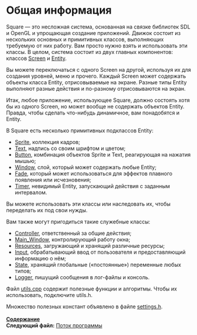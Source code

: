 ﻿# Общая информация

Square — это несложная система, основанная на связке библиотек SDL и OpenGL и упрощающая создание приложений. Движок состоит из нескольких основных и примитивных классов, выполняющих требуемую от них работу. Вам просто нужно взять и использовать эти классы. В целом, система состоит из двух главных компонентов: классов [Screen](03_Screen.md) и [Entity](04_Entity.md).

Вы можете переключаться с одного Screen на другой, используя их для создания уровней, меню и прочего. Каждый Screen может содержать объекты класса Entity, отрисовываемые на экране. Разные типы Entity выполняют разные действия и по-разному отрисовываются на экран.

Итак, любое приложение, использующее Square, должно состоять хотя бы из одного Screen, но может вообще не содержать объектов Entity. Правда, чтобы сделать что-нибудь динамичное, вам понадобятся и Entity.

В Square есть несколько примитивных подклассов Entity:
* [Sprite](15_Sprite.md), коллекция кадров;
* [Text](16_Text.md), надпись со своим шрифтом и цветом;
* [Button](17_Button.md), комбинация объектов Sprite и Text, реагирующая на нажатия мышью;
* [Window](14_Window.md), слой, который может содержать любые Entity;
* [Fade](18_Fade.md), который может использоваться для эффектов плавного появления или исчезновения;
* [Timer](19_Timer.md), невидимый Entity, запускающий действия с заданным интервалом.

Вы можете использовать эти классы или наследовать их, чтобы переделать их под свои нужды.

Вам также могут пригодиться такие служебные классы:
* [Controller](05_Controller.md), ответственный за общие действия;
* [Main_Window](06_Main_Window.md), контролирующий работу окна;
* [Resources](07_Resources.md), загружающий и хранящий различные ресурсы;
* [Input](08_Input.md), обрабатывающий ввод от пользователя и предоставляющий информацию о нём;
* [State](09_State.md), хранящий глобальные («постоянные») переменные любых типов;
* [Logger](10_Logger.md), пишущий сообщения в лог-файлы и консоль.

Файл [utils.cpp](21_utils_h.md) содержит полезные функции и алгоритмы. Чтобы их использовать, подключите utils.h.

Множество полезных констант объявлено в файле [settings.h](22_settings_h.md).
   
    
**[Содержание](00_Contents.md)**  
**Следующий файл:** [Поток программы](02_Workflow.md)